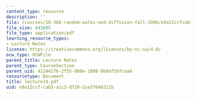 ```yaml
---
content_type: resource
description: ''
file: /courses/18-366-random-walks-and-diffusion-fall-2006/e9a12ccfcab3a1c2d7102ce37646211b_lecture19.pdf
file_size: 443605
file_type: application/pdf
learning_resource_types:
- Lecture Notes
license: https://creativecommons.org/licenses/by-nc-sa/4.0/
ocw_type: OCWFile
parent_title: Lecture Notes
parent_type: CourseSection
parent_uid: 41244276-2f55-080e-1888-0b9af56fcaa8
resourcetype: Document
title: lecture19.pdf
uid: e9a12ccf-cab3-a1c2-d710-2ce37646211b
---
```

